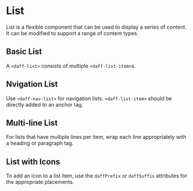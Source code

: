 # List
List is a flexible component that can be used to display a series of content. It can be modified to support a range of content types.

## Basic List
A `<daff-list>` consists of multiple `<daff-list-item>`s.

<daff-docs-example-viewer-container-ce example="basic-list"></daff-docs-example-viewer-container-ce>

## Nvigation List
Use `<daff-nav-list>` for navigation lists. `<daff-list-item>` should be directly added to an anchor tag.

<daff-docs-example-viewer-container-ce example="nav-list"></daff-docs-example-viewer-container-ce>

## Multi-line List
For lists that have multiple lines per item, wrap each line appropriately with a heading or paragraph tag.

<daff-docs-example-viewer-container-ce example="multiline-list"></daff-docs-example-viewer-container-ce>

## List with Icons
To add an icon to a list item, use the `daffPrefix` or `daffSuffix` attributes for the appropriate placements.

<daff-docs-example-viewer-container-ce example="icon-list"></daff-docs-example-viewer-container-ce>
